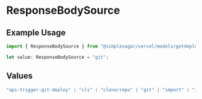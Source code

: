 # ResponseBodySource

## Example Usage

```typescript
import { ResponseBodySource } from "@simplesagar/vercel/models/getdeploymentop.js";

let value: ResponseBodySource = "git";
```

## Values

```typescript
"api-trigger-git-deploy" | "cli" | "clone/repo" | "git" | "import" | "import/repo" | "redeploy"
```